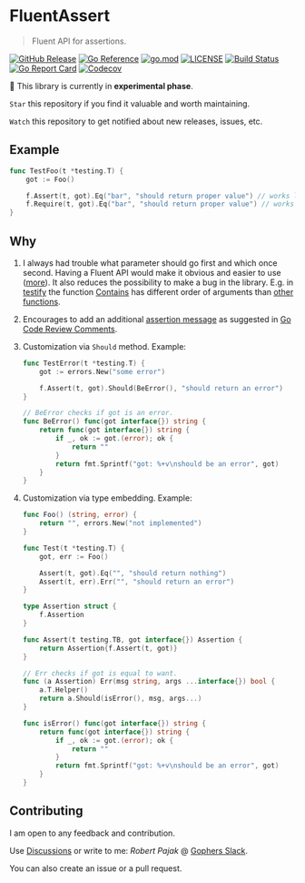 # FluentAssert

> Fluent API for assertions.

[![GitHub Release](https://img.shields.io/github/v/release/pellared/fluentassert)](https://github.com/pellared/fluentassert/releases)
[![Go Reference](https://pkg.go.dev/badge/github.com/pellared/fluentassert.svg)](https://pkg.go.dev/github.com/pellared/fluentassert)
[![go.mod](https://img.shields.io/github/go-mod/go-version/pellared/fluentassert)](go.mod)
[![LICENSE](https://img.shields.io/github/license/pellared/fluentassert)](LICENSE)
[![Build Status](https://img.shields.io/github/workflow/status/pellared/fluentassert/build)](https://github.com/pellared/fluentassert/actions?query=workflow%3Abuild+branch%3Amain)
[![Go Report Card](https://goreportcard.com/badge/github.com/pellared/fluentassert)](https://goreportcard.com/report/github.com/pellared/fluentassert)
[![Codecov](https://codecov.io/gh/pellared/fluentassert/branch/main/graph/badge.svg)](https://codecov.io/gh/pellared/fluentassert)

:construction: This library is currently in **experimental phase**.

`Star` this repository if you find it valuable and worth maintaining.

`Watch` this repository to get notified about new releases, issues, etc.

## Example

```go
func TestFoo(t *testing.T) {
	got := Foo()

	f.Assert(t, got).Eq("bar", "should return proper value") // works like t.Errorf, continues execution if fails
	f.Require(t, got).Eq("bar", "should return proper value") // works like t.Fatalf, stops execution if fails
}
```

## Why

1. I always had trouble what parameter should go first and which once second. Having a Fluent API would make it obvious and easier to use ([more](https://dave.cheney.net/2019/09/24/be-wary-of-functions-which-take-several-parameters-of-the-same-type)). It also reduces the possibility to make a bug in the library. E.g. in [testify](https://github.com/stretchr/testify) the function [Contains](https://pkg.go.dev/github.com/stretchr/testify@v1.7.0/assert#Contains) has different order of arguments than [other functions](https://pkg.go.dev/github.com/stretchr/testify@v1.7.0/assert#Equal).

2. Encourages to add an additional [assertion message](http://xunitpatterns.com/Assertion%20Message.html) as suggested in [Go Code Review Comments](https://github.com/golang/go/wiki/CodeReviewComments#useful-test-failures).

3. Customization via `Should` method. Example:

    ```go
    func TestError(t *testing.T) {
        got := errors.New("some error")

        f.Assert(t, got).Should(BeError(), "should return an error")
    }

    // BeError checks if got is an error.
    func BeError() func(got interface{}) string {
        return func(got interface{}) string {
            if _, ok := got.(error); ok {
                return ""
            }
            return fmt.Sprintf("got: %+v\nshould be an error", got)
        }
    }
    ```

4. Customization via type embedding. Example:

    ```go
    func Foo() (string, error) {
        return "", errors.New("not implemented")
    }

    func Test(t *testing.T) {
        got, err := Foo()

        Assert(t, got).Eq("", "should return nothing")
        Assert(t, err).Err("", "should return an error")
    }

    type Assertion struct {
        f.Assertion
    }

    func Assert(t testing.TB, got interface{}) Assertion {
        return Assertion{f.Assert(t, got)}
    }

    // Err checks if got is equal to want.
    func (a Assertion) Err(msg string, args ...interface{}) bool {
        a.T.Helper()
        return a.Should(isError(), msg, args...)
    }

    func isError() func(got interface{}) string {
        return func(got interface{}) string {
            if _, ok := got.(error); ok {
                return ""
            }
            return fmt.Sprintf("got: %+v\nshould be an error", got)
        }
    }
    ```

## Contributing

I am open to any feedback and contribution.

Use [Discussions](https://github.com/pellared/fluentassert/discussions) or write to me: *Robert Pajak* @ [Gophers Slack](https://invite.slack.golangbridge.org/).

You can also create an issue or a pull request.
